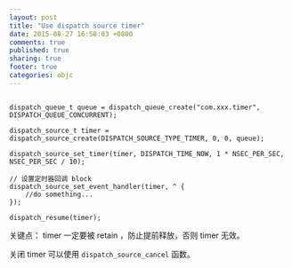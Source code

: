 ```yaml
---
layout: post
title: "Use dispatch source timer"
date: 2015-08-27 16:58:03 +0800
comments: true
published: true
sharing: true
footer: true
categories: objc
---
```


```

dispatch_queue_t queue = dispatch_queue_create("com.xxx.timer", DISPATCH_QUEUE_CONCURRENT);

dispatch_source_t timer = dispatch_source_create(DISPATCH_SOURCE_TYPE_TIMER, 0, 0, queue);

dispatch_source_set_timer(timer, DISPATCH_TIME_NOW, 1 * NSEC_PER_SEC, NSEC_PER_SEC / 10);

// 设置定时器回调 block
dispatch_source_set_event_handler(timer, ^ {
	//do something...
});

dispatch_resume(timer);

```

关键点： timer 一定要被 retain ，防止提前释放，否则 timer 无效。

关闭 timer 可以使用 `dispatch_source_cancel` 函数。


